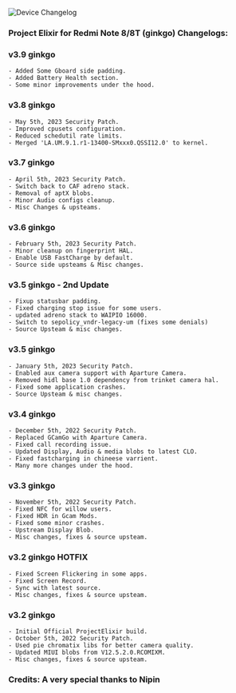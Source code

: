 ![Device Changelog](https://i.imgur.com/C0Wcdr5.png)

### Project Elixir for Redmi Note 8/8T (ginkgo) Changelogs:

### v3.9 ginkgo
```
- Added Some Gboard side padding.
- Added Battery Health section.
- Some minor improvements under the hood.
```

### v3.8 ginkgo
```
- May 5th, 2023 Security Patch.
- Improved cpusets configuration.
- Reduced schedutil rate limits.
- Merged 'LA.UM.9.1.r1-13400-SMxxx0.QSSI12.0' to kernel.
```

### v3.7 ginkgo
```
- April 5th, 2023 Security Patch.
- Switch back to CAF adreno stack.
- Removal of aptX blobs.
- Minor Audio configs cleanup.
- Misc Changes & upsteams.
```

### v3.6 ginkgo
```
- February 5th, 2023 Security Patch.
- Minor cleanup on fingerprint HAL.
- Enable USB FastCharge by default.
- Source side upsteams & Misc changes.
```

### v3.5 ginkgo - 2nd Update
```
- Fixup statusbar padding.
- Fixed charging stop issue for some users.
- updated adreno stack to WAIPIO 16000.
- Switch to sepolicy_vndr-legacy-um (fixes some denials)
- Source Upsteam & misc changes.
```

### v3.5 ginkgo
```
- January 5th, 2023 Security Patch.
- Enabled aux camera support with Aparture Camera.
- Removed hidl base 1.0 dependency from trinket camera hal.
- Fixed some application crashes.
- Source Upsteam & misc changes.
```


### v3.4 ginkgo
```
- December 5th, 2022 Security Patch.
- Replaced GCamGo with Aparture Camera.
- Fixed call recording issue.
- Updated Display, Audio & media blobs to latest CLO.
- Fixed fastcharging in chineese varrient.
- Many more changes under the hood.
```


### v3.3 ginkgo
```
- November 5th, 2022 Security Patch.
- Fixed NFC for willow users.
- Fixed HDR in Gcam Mods.
- Fixed some minor crashes.
- Upstream Display Blob.
- Misc changes, fixes & source upsteam.
```


### v3.2 ginkgo HOTFIX
```
- Fixed Screen Flickering in some apps.
- Fixed Screen Record.
- Sync with latest source.
- Misc changes, fixes & source upsteam.
```


### v3.2 ginkgo
```
- Initial Official ProjectElixir build.
- October 5th, 2022 Security Patch.
- Used pie chromatix libs for better camera quality.
- Updated MIUI blobs from V12.5.2.0.RCOMIXM.
- Misc changes, fixes & source upsteam.
```

### Credits: A very special thanks to Nipin 
